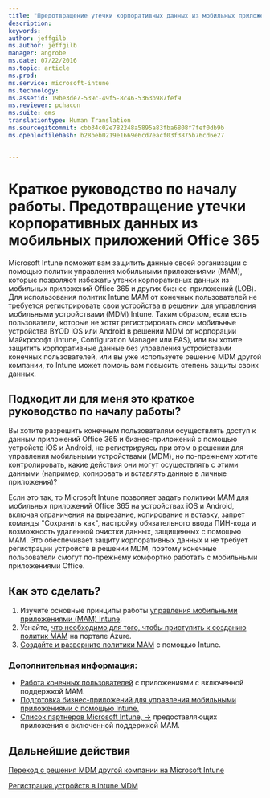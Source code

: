 ```yaml
---
title: "Предотвращение утечки корпоративных данных из мобильных приложений Office 365 | Microsoft Intune"
description: 
keywords: 
author: jeffgilb
ms.author: jeffgilb
manager: angrobe
ms.date: 07/22/2016
ms.topic: article
ms.prod: 
ms.service: microsoft-intune
ms.technology: 
ms.assetid: 19be3de7-539c-49f5-8c46-5363b987fef9
ms.reviewer: pchacon
ms.suite: ems
translationtype: Human Translation
ms.sourcegitcommit: cbb34c02e782248a5895a83fba6808f7fef0db9b
ms.openlocfilehash: b28beb0219e1669e6cd7eacf03f3875b76cd6e27


---
```


# Краткое руководство по началу работы. Предотвращение утечки корпоративных данных из мобильных приложений Office 365
Microsoft Intune поможет вам защитить данные своей организации с помощью политик управления мобильными приложениями (MAM), которые позволяют избежать утечки корпоративных данных из мобильных приложений Office 365 и других бизнес-приложений (LOB). Для использования политик Intune MAM от конечных пользователей не требуется регистрировать свои устройства в решении для управления мобильными устройствами (MDM) Intune. Таким образом, если есть пользователи, которые не хотят регистрировать свои мобильные устройства BYOD iOS или Android в решении MDM от корпорации Майкрософт (Intune, Configuration Manager или EAS), или вы хотите защитить корпоративные данные без управления устройствами конечных пользователей, или вы уже используете решение MDM другой компании, то Intune может помочь вам повысить степень защиты своих данных.   

## Подходит ли для меня это краткое руководство по началу работы?
Вы хотите разрешить конечным пользователям осуществлять доступ к данным приложений Office 365 и бизнес-приложений с помощью устройств iOS и Android, не регистрируясь при этом в решении для управления мобильными устройствами (MDM), но по-прежнему хотите контролировать, какие действия они могут осуществлять с этими данными (например, копировать и вставлять данные в личные приложения)?

Если это так, то Microsoft Intune позволяет задать политики MAM для мобильных приложений Office 365 на устройствах iOS и Android, включая ограничения на вырезание, копирование и вставку, запрет команды "Сохранить как", настройку обязательного ввода ПИН-кода и возможность удаленной очистки данных, защищенных с помощью MAM.  Это обеспечивает защиту корпоративных данных и не требует регистрации устройств в решении MDM, поэтому конечные пользователи смогут по-прежнему комфортно работать с мобильными приложениями Office.

## Как это сделать?
1.  Изучите основные принципы работы [управления мобильными приложениями (MAM) Intune](/intune/deploy-use/protect-app-data-using-mobile-app-management-policies-with-microsoft-intune).
2.  Узнайте, [что необходимо для того, чтобы приступить к созданию политик MAM](/intune/deploy-use/get-ready-to-configure-mobile-app-management-policies-with-microsoft-intune) на портале Azure.
3.  [Создайте и разверните политики MAM](/intune/deploy-use/create-and-deploy-mobile-app-management-policies-with-microsoft-intune) с помощью Intune.

### Дополнительная информация:
- [Работа конечных пользователей](/intune/deploy-use/end-user-experience-for-mam-enabled-apps-with-microsoft-intune) с приложениями с включенной поддержкой MAM.
- [Подготовка бизнес-приложений для управления мобильными приложениями с помощью Intune.](/intune/deploy-use/decide-how-to-prepare-apps-for-mobile-application-management-with-microsoft-intune)
- <a href="https://www.microsoft.com/en-us/cloud-platform/microsoft-intune-partners" target="_blank"> Список партнеров Microsoft Intune, &rarr;</a> предоставляющих приложения с включенной поддержкой MAM.

## Дальнейшие действия
[Переход с решения MDM другой компании на Microsoft Intune](/intune/deploy-use/migrate-to-intune)

[Регистрация устройств в Intune MDM](/intune/deploy-use/enroll-devices-in-microsoft-intune)



<!--HONumber=Oct16_HO3-->


